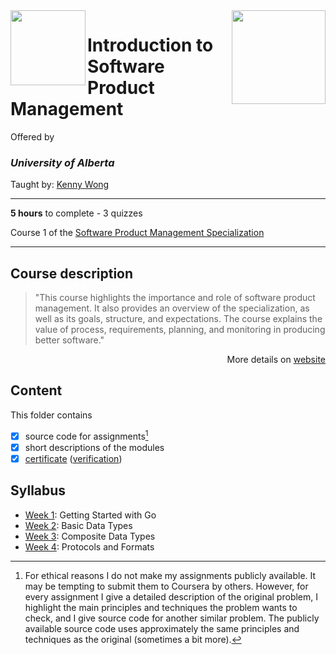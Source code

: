 <a href="https://www.coursera.org/learn/introduction-to-software-product-management?specialization=product-management">
<img src="/img/Software%20Product%20Management%20Capstone%20logo.avif" width="150" height="150" align="right">
</a>

<img src="https://upload.wikimedia.org/wikipedia/commons/8/8f/University_of_California%2C_Irvine_logo.svg" width="120" height="120" align="left">

# Introduction to Software Product Management

Offered by 
### *University of Alberta*

Taught by: [Kenny Wong](https://www.coursera.org/instructor/kennyw)

---

**5 hours** to complete - 3 quizzes

Course 1 of the [Software Product Management Specialization](../) 

---

## Course description

>"This course highlights the importance and role of software product management. It also provides an overview of the specialization, as well as its goals, structure, and expectations. The course explains the value of process, requirements, planning, and monitoring in producing better software."

<p align="right">More details on <a href="https://www.coursera.org/learn/introduction-to-software-product-management">website</a></p>

## Content
This folder contains 
- [x] source code for assignments[^1]
- [x] short descriptions of the modules 
- [x] [certificate](./Certificate/Coursera%20Certificate%20Getting%20Started%20with%20Go.pdf) ([verification](https://coursera.org/verify/97SDDKB9SQPV))

## Syllabus
- [Week 1](./Week%201): Getting Started with Go
- [Week 2](./Week%202): Basic Data Types
- [Week 3](./Week%203): Composite Data Types
- [Week 4](./Week%204): Protocols and Formats

[^1]: For ethical reasons I do not make my assignments publicly available. It may be tempting to submit them to Coursera by others. However, for every assignment I give a detailed description of the original problem, I highlight the main principles and techniques the problem wants to check, and I give source code for another similar problem. The publicly available source code uses approximately the same principles and techniques as the original (sometimes a bit more). 


